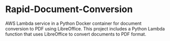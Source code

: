# Rapid-Document-Conversion
AWS Lambda service in a Python Docker container for document conversion to PDF using LibreOffice.
This project includes a Python Lambda function that uses LibreOffice to convert documents to PDF format. 
